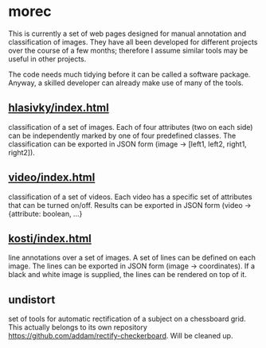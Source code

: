 # morec
This is currently a set of web pages designed for manual annotation and classification of images.
They have all been developed for different projects over the course of a few months; therefore I assume similar tools may be useful in other projects.

The code needs much tidying before it can be called a software package.
Anyway, a skilled developer can already make use of many of the tools.

## [hlasivky/index.html](hlasivky/)
classification of a set of images.
Each of four attributes (two on each side) can be independently marked by one of four predefined classes.
The classification can be exported in JSON form (image -> [left1, left2, right1, right2]).

## [video/index.html](video/)
classification of a set of videos.
Each video has a specific set of attributes that can be turned on/off.
Results can be exported in JSON form (video -> {attribute: boolean, ...}

## [kosti/index.html](kosti/)
line annotations over a set of images.
A set of lines can be defined on each image.
The lines can be exported in JSON form (image -> coordinates).
If a black and white image is supplied, the lines can be rendered on top of it.

## undistort
set of tools for automatic rectification of a subject on a chessboard grid.
This actually belongs to its own repository https://github.com/addam/rectify-checkerboard.
Will be cleaned up.
